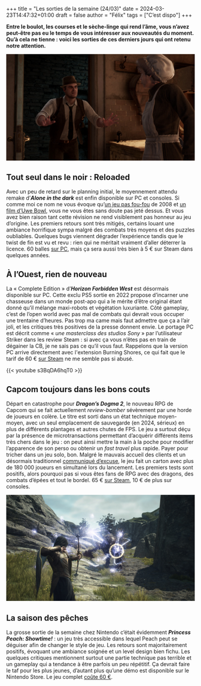 
+++
title = "Les sorties de la semaine (24/03)"
date = 2024-03-23T14:47:32+01:00
draft = false
author = "Félix"
tags = ["C’est dispo"]
+++

**Entre le boulot, les courses et le sèche-linge qui rend l’âme, vous n’avez peut-être pas eu le temps de vous intéresser aux nouveautés du moment. Qu’à cela ne tienne : voici les sorties de ces derniers jours qui ont retenu notre attention.**

![Capture d’écran du jeu Alone in the Dark Remake](alone.jpg " « Excusez moi, vous auriez pas vu passer un bon jeu ? »")

## Tout seul dans le noir : Reloaded

Avec un peu de retard sur le planning initial, le moyennement attendu remake d’***Alone in the dark*** est enfin disponible sur PC et consoles. Si comme moi ce nom ne vous évoque qu’[un jeu pas fou-fou](https://store.steampowered.com/app/259170/Alone_in_the_Dark_2008/) de 2008 et [un film d’Uwe Bowl](https://www.youtube.com/watch?v=qX1sQeJd9Mo), vous ne vous êtes sans doute pas jeté dessus. Et vous avez bien raison tant cette révision ne rend visiblement pas honneur au jeu d’origine. Les premiers retours sont très mitigés, certains louant une ambiance horrifique sympa malgré des combats très moyens et des puzzles oubliables. Quelques bugs viennent dégrader l’expérience tandis que le twist de fin est vu et revu : rien qui ne méritait vraiment d’aller déterrer la licence. 60 balles [sur PC](https://store.steampowered.com/app/1310410/Alone_in_the_Dark/), mais ça sera aussi très bien à 5 € sur Steam dans quelques années.

## À l’Ouest, rien de nouveau

La « Complete Edition » d’***Horizon Forbidden West*** est désormais disponible sur PC. Cette exclu PS5 sortie en 2022 propose d’incarner une chasseuse dans un monde post-apo qui a le mérite d’être original étant donné qu’il mélange maxi-robots et végétation luxuriante. Côté gameplay, c’est de l’open world avec pas mal de combats qui devrait vous occuper une trentaine d’heures. Pas trop ma came mais faut admettre que ça a l’air joli, et les critiques très positives de la presse donnent envie. Le portage PC est décrit comme « *une masterclass des studios Sony* » par l’utilisateur Striker dans les review Steam : si avec ça vous n’êtes pas en train de dégainer la CB, je ne sais pas ce qu’il vous faut. Rappelons que la version PC arrive directement avec l'extension Burning Shores, ce qui fait que le tarif de 60 € [sur Steam](https://store.steampowered.com/app/2420110/Horizon_Forbidden_West_Complete_Edition/?snr=1_1056_4_franchise_1059&curator_clanid=40425349) ne me semble pas si abusé.

{{< youtube s3BqDA6hqT0 >}}

## Capcom toujours dans les bons couts

Départ en catastrophe pour ***Dragon’s Dogma 2***, le nouveau RPG  de Capcom qui se fait actuellement *review-bomber* sévèrement par une horde de joueurs en colère. Le titre est sorti dans un état technique moyen-moyen, avec un seul emplacement de sauvegarde (en 2024, sérieux) en plus de différents plantages et autres chutes de FPS. Le jeu a surtout déçu par la présence de microtransactions permettant d’acquérir différents items très chers dans le jeu : on peut ainsi mettre la main à la poche pour modifier l’apparence de son perso ou obtenir un *fast travel* plus rapide. Payer pour tricher dans un jeu solo, bon. Malgré le mauvais accueil des clients et un désormais traditionnel [communiqué d’excuse](https://www.ign.com/articles/capcom-addresses-dragons-dogma-2-steam-backlash-we-sincerely-apologize-for-any-inconvenience), le jeu fait un carton avec plus de 180 000 joueurs en simultané lors du lancement. Les premiers tests sont positifs, alors pourquoi pas si vous êtes fans de RPG avec des dragons, des combats d’épées et tout le bordel. 65 € [sur Steam](https://store.steampowered.com/app/2054970/Dragons_Dogma_2/), 10 € de plus sur consoles.

![Capture d’écran de Dragon’s Dogma 2](dragon.jpg "Un jeu au gameplay audacieux et à l'univers original.")

## La saison des pêches

La grosse sortie de la semaine chez Nintendo c’était évidemment ***Princess Peach: Showtime!*** : un jeu très accessible dans lequel Peach peut se déguiser afin de changer le style de jeu. Les retours sont majoritairement positifs, évoquant une ambiance soignée et un level design bien fichu. Les quelques critiques mentionnent surtout une partie technique pas terrible et un gameplay qui a tendance à être parfois un peu répétitif. Ça devrait faire le taf pour les plus jeunes, d’autant plus qu’une démo est disponible sur le Nintendo Store. Le jeu complet [coûte 60 €](https://www.nintendo.fr/Jeux/Jeux-Nintendo-Switch/Princess-Peach-Showtime--2444445.html).